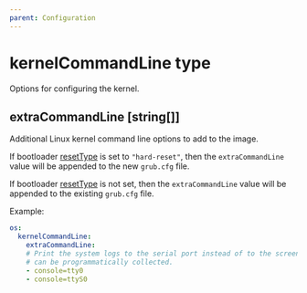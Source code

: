 ```yaml
---
parent: Configuration
---
```


# kernelCommandLine type

Options for configuring the kernel.

## extraCommandLine [string[]]

Additional Linux kernel command line options to add to the image.

If bootloader [resetType](./bootloader.md#resettype-string) is set to `"hard-reset"`,
then the `extraCommandLine` value will be appended to the new `grub.cfg` file.

If bootloader [resetType](./bootloader.md#resettype-string) is not set, then the
`extraCommandLine` value will be appended to the existing `grub.cfg` file.

Example:

```yaml
os:
  kernelCommandLine:
    extraCommandLine:
    # Print the system logs to the serial port instead of to the screen, so that they
    # can be programmatically collected.
    - console=tty0
    - console=ttyS0
```
